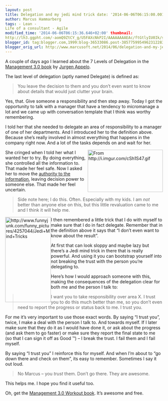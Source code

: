 ```yaml
---
layout: post
title: Delegation and my jedi mind trick date: '2014-06-06T06:15:00.001+02:00'
author: Marcus Hammarberg
tags: - Lean -
Life of a consultant - Agile
modified_time: '2014-06-06T06:15:36.646+02:00' thumbnail:
http://lh3.ggpht.com/-aomQ9ZtCY_g/U5FAXcNkP2I/AAAAAAAAEAc/ftGtlyIU0Ik/s72-c/cringe_thumb.gif?imgmax=800
blogger_id: tag:blogger.com,1999:blog-36533086.post-3857759954962312283
blogger_orig_url: http://www.marcusoft.net/2014/06/delegation-and-my-jedi-mind-trick.html
---
```



A couple of days ago I learned about the 7 Levels of Delegation in the
<a href="http://www.management30.com/" target="_blank">Management 3.0
book</a> by <a
href="https://www.google.com/url?sa=t&amp;rct=j&amp;q=&amp;esrc=s&amp;source=web&amp;cd=1&amp;cad=rja&amp;uact=8&amp;ved=0CCEQFjAA&amp;url=http%3A%2F%2Fwww.jurgenappelo.com%2F&amp;ei=Kz2RU4uvDsak8AXYnoLgCQ&amp;usg=AFQjCNFQF3L_S22dgS4IcJ7x3BsXhPqeYQ&amp;sig2=hsU2Df04eVnbcoCvid31GQ&amp;bvm=bv.68445247,d.dGc"
target="_blank">Jurgen Appelo</a>.

The last level of delegation (aptly named Delegate) is defined as:

> You leave the decision to them and you don’t even want
> to know about details that would just clutter your brain.

Yes, that. Give someone a responsibility and then step away. Today I got
the opportunity to talk with a manager that have a tendency to
micromanage a lot and we came up with conversation template that I think
was worthy remembering.



I told her that she needed to delegate an area of responsibility to a
manager of one of her departments. And I introduced her to the
definition above. Because she’s really involved in almost everything
that happens in the company right now. And a lot of the tasks depends on
and wait for her.

[<img
src="http://lh3.ggpht.com/-aomQ9ZtCY_g/U5FAXcNkP2I/AAAAAAAAEAc/ftGtlyIU0Ik/cringe_thumb.gif?imgmax=800"
title="cringe" style="float: right; display: inline" data-align="right"
width="240" height="135" alt="From http://i.imgur.com/cSh1S47.gif" />](http://lh6.ggpht.com/-__oMSDapPJA/U5FATJewXAI/AAAAAAAAEAU/OjtV9otUMco/s1600-h/cringe%25255B2%25255D.gif)She
cringed when I told her what I wanted her to try. By doing everything,
she controlled all the information to. That made her feel safe. Now I
asked her to move the <a
href="http://www.marcusoft.net/2014/06/move-information-to-authority-and-not.html"
target="_blank">authority to the information</a>, leaving decision power
to someone else. That made her feel uncertain. 

> Side note here; I do this. Often. Especially with my kids. I am *not*
> better than anyone else on this, but this little revaluation came to
> me and I think it will help me. 

[<img
src="http://lh4.ggpht.com/-F2Xs9e6ttwA/U5FAZrusbvI/AAAAAAAAEAs/wDae8SeLwhA/jedimindtrick_thumb%25255B15%25255D.jpg?imgmax=800"
title="jedimindtrick"
style="border-top: 0px; border-right: 0px; background-image: none; border-bottom: 0px; float: left; padding-top: 0px; padding-left: 0px; border-left: 0px; display: inline; padding-right: 0px"
data-border="0" data-align="left" width="146" height="272"
alt="http://www.funnyjunk.com/funny_pictures/4257044/Jedi+Mind+Tricks" />](http://lh3.ggpht.com/-fX_FIYNDpm8/U5FAYtBbTZI/AAAAAAAAEAk/4_xiCqUrzPQ/s1600-h/jedimindtrick%25255B17%25255D.jpg)I
then remembered a little trick that I do with myself to make sure that I
do in fact delegate. Remember that in the definition above it says that
“I don’t even want to know about the result”.

At first that can look sloppy and maybe lazy but there’s a Jedi mind
trick in there that is really powerful. And using it you can bootstrap
yourself into not breaking the trust with the person you’re delegating
to.

Here’s how I would approach someone with this, making the consequences
of the delegation clear for both me and the person I talk to:

> I want you to take responsibility over area X. I trust you to do this
> much better than me, so you don’t even need to report the progress or
> status back to me. I trust you.

For me it’s very important to use those exact words. By saying “I trust
you”, twice, I make a deal with the person I talk to. And towards
myself. If I later make sure that they do it as I would have done it, or
ask about the progress (and ask them to go faster) or make sure they
report the final state to me (so that I can sign it off as Good ™) – I
break the trust. I fail them and I fail myself.

By saying “I trust you” I reinforce this for myself. And when I’m about
to “go down there and check on them”, its easy to remember. Sometimes I
say it out loud.

> No Marcus – you *trust* them. Don’t go there. They are awesome.

This helps me. I hope you find it useful too. 

Oh, get the <a href="http://www.management30.com/workouts/"
target="_blank">Management 3.0 Workout book</a>. It’s awesome and free.
